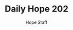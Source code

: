 ---
image: /assets/img/daily-hope-default-artwork.png
title: Daily Hope 202
number: 202
categories:
  - Daily Hope
author: Hope Staff
notes: Daily Hope 202
embed: >-
  EMBED_GOES_HERE
---